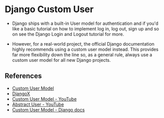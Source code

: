 # Django Custom User

* Django ships with a built-in User model for authentication and if you'd like a basic tutorial on how to implement log in, log out, sign up and so on see the Django Login and Logout tutorial for more.

* However, for a real-world project, the official Django documentation highly recommends using a custom user model instead. This provides far more flexibility down the line so, as a general rule, always use a custom user model for all new Django projects.

## References

* [Custom User Model](https://learndjango.com/tutorials/django-custom-user-model)
* [DjangoX](https://github.com/wsvincent/djangox)
* [Custom User Model - YouTube](https://www.youtube.com/watch?v=eCeRC7E8Z7Y&t=59s)
* [Abstract User - YouTube](https://www.youtube.com/watch?v=EudKs1HPUfE)
* [Custom User Model - Django docs](https://docs.djangoproject.com/en/3.0/topics/auth/customizing/#auth-custom-user)